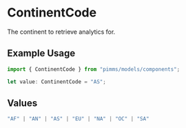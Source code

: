 # ContinentCode

The continent to retrieve analytics for.

## Example Usage

```typescript
import { ContinentCode } from "pimms/models/components";

let value: ContinentCode = "AS";
```

## Values

```typescript
"AF" | "AN" | "AS" | "EU" | "NA" | "OC" | "SA"
```